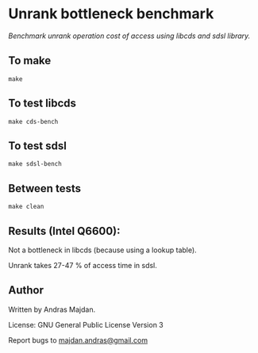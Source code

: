 # Unrank bottleneck benchmark

*Benchmark unrank operation cost of access using libcds and sdsl library.*

## To make

```make```

## To test libcds

```make cds-bench```

## To test sdsl

```make sdsl-bench```

## Between tests

```make clean```


## Results (Intel Q6600):

Not a bottleneck in libcds (because using a lookup table).

Unrank takes 27-47 % of access time in sdsl.


## Author

Written by Andras Majdan.

License: GNU General Public License Version 3

Report bugs to <majdan.andras@gmail.com>
